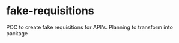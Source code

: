 ﻿# fake-requisitions

POC to create fake requisitions for API's. Planning to transform into package

